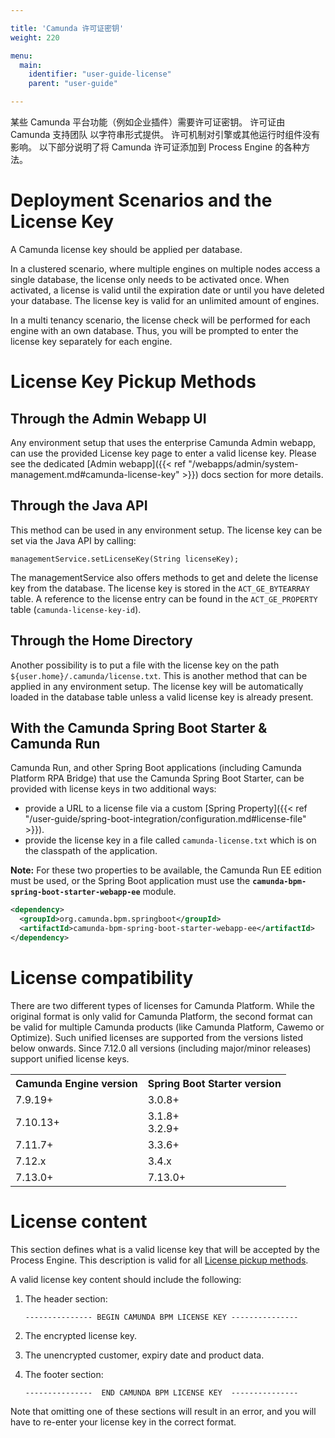 ```yaml
---

title: 'Camunda 许可证密钥'
weight: 220

menu:
  main:
    identifier: "user-guide-license"
    parent: "user-guide"

---
```


某些 Camunda 平台功能（例如企业插件）需要许可证密钥。 许可证由 Camunda 支持团队 以字符串形式提供。 许可机制对引擎或其他运行时组件没有影响。 以下部分说明了将 Camunda 许可证添加到 Process Engine 的各种方法。


# Deployment Scenarios and the License Key

A Camunda license key should be applied per database.

In a clustered scenario, where multiple engines on multiple nodes access a single database, the 
license only needs to be activated once. When activated, a license is valid until the expiration 
date or until you have deleted your database. The license key is valid for an unlimited amount of 
engines.

In a multi tenancy scenario, the license check will be performed for each engine with an own 
database. Thus, you will be prompted to enter the license key separately for each engine.


# License Key Pickup Methods

## Through the Admin Webapp UI

Any environment setup that uses the enterprise Camunda Admin webapp, can use the provided License key page to
enter a valid license key. Please see the dedicated [Admin webapp]({{< ref "/webapps/admin/system-management.md#camunda-license-key" >}}) 
docs section for more details.

## Through the Java API

This method can be used in any environment setup. The license key can be set via the 
Java API by calling:

```
managementService.setLicenseKey(String licenseKey);
```

The managementService also offers methods to get and delete the license key from the database.
The license key is stored in the `ACT_GE_BYTEARRAY` table. A reference to the license entry can 
be found in the `ACT_GE_PROPERTY` table (`camunda-license-key-id`).

## Through the Home Directory

Another possibility is to put a file with the license key on the path `${user.home}/.camunda/license.txt`. 
This is another method that can be applied in any environment setup. The license key will be 
automatically loaded in the database table unless a valid license key is already present.

## With the Camunda Spring Boot Starter & Camunda Run

Camunda Run, and other Spring Boot applications (including Camunda Platform RPA Bridge) that use the 
Camunda Spring Boot Starter, can be provided with license  keys in two additional ways:

* provide a URL to a license file via a custom [Spring Property]({{< ref "/user-guide/spring-boot-integration/configuration.md#license-file" >}}).
* provide the license key in a file called `camunda-license.txt` which is on the classpath of the application.

**Note:** For these two properties to be available, the Camunda Run EE edition must be used, or the Spring Boot 
application must use the **`camunda-bpm-spring-boot-starter-webapp-ee`** module.

```xml
<dependency>
  <groupId>org.camunda.bpm.springboot</groupId>
  <artifactId>camunda-bpm-spring-boot-starter-webapp-ee</artifactId>
</dependency>
```

# License compatibility

There are two different types of licenses for Camunda Platform. While the original format is only valid 
for Camunda Platform, the second format can be valid for multiple Camunda products (like Camunda Platform, 
Cawemo or Optimize). Such unified licenses are supported from the versions listed below onwards. 
Since 7.12.0 all versions (including major/minor releases) support unified license keys.

<table class="table table-striped">
  <tr>
    <th>Camunda Engine version</th>
    <th>Spring Boot Starter version</th>
  </tr>
  <tr>
    <td>7.9.19+</td>
    <td>3.0.8+</td>
  </tr>
  <tr>
    <td>7.10.13+</td>
    <td>3.1.8+<br>3.2.9+</td>
  </tr>
  <tr>
    <td>7.11.7+</td>
    <td>3.3.6+</td>
  </tr>
  <tr>
    <td>7.12.x</td>
    <td>3.4.x</td>
  </tr>
  <tr>
    <td>7.13.0+</td>
    <td>7.13.0+</td>
  </tr>
</table>


# License content

This section defines what is a valid license key that will be accepted by the Process Engine. This description is 
valid for all [License pickup methods](#license-key-pickup-methods).

A valid license key content should include the following:

1. The header section:
    ```
    --------------- BEGIN CAMUNDA BPM LICENSE KEY ---------------
    ``` 
1. The encrypted license key.

1. The unencrypted customer, expiry date and product data.

1. The footer section:
    ```
    ---------------  END CAMUNDA BPM LICENSE KEY  ---------------
    ```

Note that omitting one of these sections will result in an error, and you will have to re-enter your
license key in the correct format.